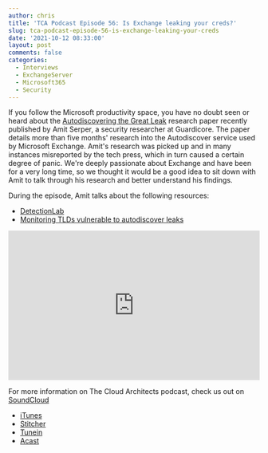 ```yaml
---
author: chris
title: 'TCA Podcast Episode 56: Is Exchange leaking your creds?'
slug: tca-podcast-episode-56-is-exchange-leaking-your-creds
date: '2021-10-12 08:33:00'
layout: post
comments: false
categories:
  - Interviews
  - ExchangeServer
  - Microsoft365
  - Security
---
```


If you follow the Microsoft productivity space, you have no doubt seen or heard about the [Autodiscovering the Great Leak](https://www.guardicore.com/labs/autodiscovering-the-great-leak/) research paper recently published by Amit Serper, a security researcher at Guardicore. The paper details more than five months' research into the Autodiscover service used by Microsoft Exchange. Amit's research was picked up and in many instances misreported by the tech press, which in turn caused a certain degree of panic. We're deeply passionate about Exchange and have been for a very long time, so we thought it would be a good idea to sit down with Amit to talk through his research and better understand his findings.

During the episode, Amit talks about the following resources:

*   [DetectionLab](https://detectionlab.network)
*   [Monitoring TLDs vulnerable to autodiscover leaks](https://autodiscover-vulnerable-tlds.com)

<p><iframe width="100%" height="300" scrolling="no" frameborder="no" allow="autoplay" src="https://w.soundcloud.com/player/?url=https%3A//api.soundcloud.com/tracks/1140574612&color=%23ff5500&auto_play=false&hide_related=false&show_comments=true&show_user=true&show_reposts=false&show_teaser=true&visual=true"></iframe></p>

For more information on The Cloud Architects podcast, check us out on [SoundCloud](https://soundcloud.com/thecloudarchitects/)

*   [iTunes](https://itunes.apple.com/us/podcast/the-cloud-architects-podcast/id1264479296?mt=2)
*   [Stitcher](https://www.stitcher.com/podcast/the-cloud-architects/the-cloud-achitects)
*   [Tunein](https://tunein.com/radio/The-Cloud-Architects-Podcast-p1026315/)
*   [Acast](https://www.acast.com/thecloudarchitectspodcast)
